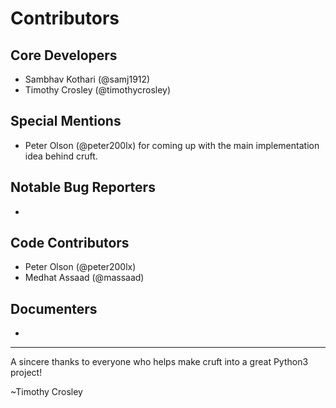 Contributors
===================

## Core Developers
- Sambhav Kothari (@samj1912)
- Timothy Crosley (@timothycrosley)

## Special Mentions
- Peter Olson (@peter200lx) for coming up with the main implementation idea behind cruft.

## Notable Bug Reporters
-

## Code Contributors
- Peter Olson (@peter200lx)
- Medhat Assaad (@massaad)

## Documenters
-


--------------------------------------------

A sincere thanks to everyone who helps make cruft into a great Python3 project!

~Timothy Crosley
